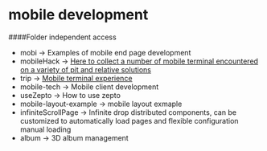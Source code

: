 # mobile development

####Folder independent access
* mobi -> Examples of mobile end page development
* mobileHack -> [Here to collect a number of mobile terminal encountered on a variety of pit and relative solutions](https://github.com/RubyLouvre/mobileHack)
* trip -> [Mobile terminal experience](https://github.com/doyoe/trip)
* mobile-tech -> Mobile client development
* useZepto -> How to use zepto
* mobile-layout-example -> mobile layout exmaple
* infiniteScrollPage -> Infinite drop distributed components, can be customized to automatically load pages and flexible configuration manual loading
* album -> 3D album management


